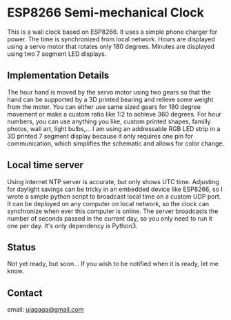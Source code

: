 # ESP8266 Semi-mechanical Clock

This is a wall clock based on ESP8266. It uses a simple phone charger for power. 
The time is synchronized from local network. Hours are displayed using a servo motor that rotates only 180 degrees. Minutes are displayed using two 7 segment LED displays.

## Implementation  Details

The hour hand is moved by the servo motor using two gears so that the hand can be supported by a 3D printed bearing and relieve some weight from the motor. You can either use same sized gears for 180 degree movement or make a custom ratio like 1:2 to achieve 360 degrees.
For hour numbers, you can use anything you like, custom printed shapes, familly photos, wall art, light bulbs,...
I am using an addressable RGB LED strip in a 3D printed 7 segment display because it only requires one pin for communication, which simplifies the schematic and allows for color change.

## Local time server

Using internet NTP server is accurate, but only shows UTC time. Adjusting for daylight savings can be tricky in an embedded device like ESP8266, so I wrote a simple python script to broadcast local time on a custom UDP port. It can be deployed on any computer on local network, so the clock can synchronize when ever this computer is online. The server broadcasts the number of seconds passed in the current day, so you only need to run it one per day.
It's only dependency is Python3.

## Status

Not yet ready, but soon... If you wish to be notified when it is ready, let me know.


## Contact

email: ujagaga@gmail.com

